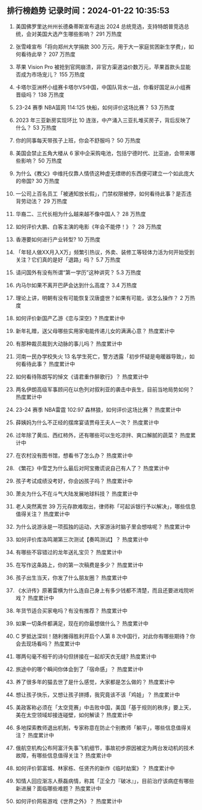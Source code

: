 
## 排行榜趋势 记录时间：2024-01-22 10:35:53
  
  1. 美国佛罗里达州州长德桑蒂斯宣布退出 2024 总统竞选，支持特朗普竞选总统，会对美国大选产生哪些影响？ 291 万热度
    
  2. 张雪峰宣布「将向郑州大学捐款 300 万元，用于大一家庭贫困新生学费」，如何看待此举？ 207 万热度
    
  3. 苹果 Vision Pro 被抢到官网崩溃，非官方渠道溢价数万元，苹果首款头显能否成为市场宠儿？ 155 万热度
    
  4. 卡塔尔亚洲杯小组赛卡塔尔VS中国，中国队背水一战，你看好国足从小组赛晋级吗？ 138 万热度
    
  5. 23-24 赛季 NBA篮网 114:125 快船，如何评价这场比赛？ 53 万热度
    
  6. 2023 年三亚新房实现环比 10 连涨，中产涌入三亚扎堆买房子，背后反映了什么？ 53 万热度
    
  7. 你的同事每天带孩子上班，你会不舒服吗？ 50 万热度
    
  8. 美国会禁止五角大楼从 6 家中企采购电池，包括宁德时代、比亚迪，会带来哪些影响？ 50 万热度
    
  9. 为什么《教父》中维托仅靠人情债这种虚无缥缈的东西便可建立一个如此庞大的帝国? 30 万热度
    
  10. 一公司上百名员工「被通知放长假」，门禁权限被停，如何看待此事？是否违背劳动法？ 29 万热度
    
  11. 华裔二、三代长相为什么越来越不像中国人？ 28 万热度
    
  12. 如何评价大鹏、白客主演的电影《年会不能停！》？ 28 万热度
    
  13. 香港要如何进行产业转型? 10 万热度
    
  14. 「年轻人做XX月入X万」频繁引热议，外卖、装修工等轻体力活为何开始受到关注？它们真的是好「退路」吗？ 5.7 万热度
    
  15. 请问国外有没有所谓“第一学历”这种讲究？ 5.3 万热度
    
  16. 内马尔如果不离开巴萨会达到什么高度？ 3.4 万热度
    
  17. 理论上讲，明朝有没有可能恢复汉唐盛世？如果有可能，该怎么操作？ 2 万热度
    
  18. 如何评价新国产乙游《恋与深空》? 热度累计中
    
  19. 新年礼赠，送父母哪些实用家电能传递儿女的满满心意？ 热度累计中
    
  20. 有那种裁员裁到大动脉的事儿吗？ 热度累计中
    
  21. 河南一民办学校失火 13 名学生死亡，警方透露「初步怀疑是电暖器导致」，如何看待此事？ 热度累计中
    
  22. 如何看待陈朗写的悼文《请君重作醉歌行》？ 热度累计中
    
  23. 两名伊朗高级军事顾问在以色列对叙利亚的袭击中丧生，目前当地局势如何？ 热度累计中
    
  24. 23-24 赛季 NBA雷霆 102:97 森林狼，如何评价这场比赛？ 热度累计中
    
  25. 薛姨妈为什么不正经的摆席宴请贾母王夫人一次？ 热度累计中
    
  26. 过年除了黄瓜、西红柿外，还有哪些可以生吃凉拌、爽口解腻的蔬菜？ 热度累计中
    
  27. 在农村没有图书馆，想看书了怎么办？ 热度累计中
    
  28. 《繁花》中雪芝为什么最后对阿宝撒谎说自己有人了？ 热度累计中
    
  29. 孩子考试成绩没考好，你会凶孩子吗？ 热度累计中
    
  30. 萧炎为什么不在斗气大陆发展地球科技？ 热度累计中
    
  31. 老人突然离世 39 万元存款难取出，律师称「可起诉银行予以解决」，哪些信息值得关注？ 热度累计中
    
  32. 为什么说游泳是一项孤独的运动，大家游泳时脑子里会想啥呢？ 热度累计中
    
  33. 如何评价库洛鸣潮第三次测试【奏鸣测试】？ 热度累计中
    
  34. 有哪些不容错过的龙年送礼宝贝？ 热度累计中
    
  35. 在写作这条路上，你的第一次稿费是多少？ 热度累计中
    
  36. 孩子出生当天，你发了什么朋友圈？ 热度累计中
    
  37. 《水浒传》原著雷横为什么连自己身上有多少钱都不清楚，而且还要进戏院听戏？ 热度累计中
    
  38. 年货节适合买家电吗？有没有推荐？ 热度累计中
    
  39. 如果一切条件都满足，现在的你最想做什么？ 热度累计中
    
  40. C 罗抵达深圳！随利雅得胜利开启个人第 8 次中国行，对此你有哪些期待？你会去现场看吗？ 热度累计中
    
  41. 哪两句毫不相干的诗句但拼接在一起却天衣无缝? 热度累计中
    
  42. 旅途中的哪个瞬间你体会到了「宿命感」？ 热度累计中
    
  43. 养了很多年的猫去世了是什么感觉，大家都是怎么做的？ 热度累计中
    
  44. 想让孩子快乐，又想让孩子拼搏，我究竟该不该「鸡娃」？ 热度累计中
    
  45. 美政客称必须在「太空竞赛」中击败中国，美国「基于规则的秩序」要上天，美在太空领域却接连碰壁，如何解读？ 热度累计中
    
  46. 多地探索教师退出机制，专家称意在防止个别教师「躺平」，哪些信息值得关注？ 热度累计中
    
  47. 俄航空机构公布阿富汗失事飞机细节，事故初步原因被定为两台发动机的技术故障，有哪些信息值得关注？ 热度累计中
    
  48. 如何评价郭富城、林家栋、任贤齐的新作《临时劫案》？ 热度累计中
    
  49. 知情人回应渐冻人蔡磊病情，称其「正全力『破冰』」，目前治疗该病症有哪些新进展？面临哪些难题？ 热度累计中
    
  50. 如何评价网易游戏《世界之外》？ 热度累计中
    